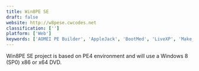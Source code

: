```yaml
---
title: Win8PE SE
draft: false 
website: http://w8pese.cwcodes.net
classification: ['']
platform: ['Web']
keywords: ['AOMEI PE Builder', 'AppleJack', 'BootMed', 'LiveXP', 'Make_PE3', 'UBCD4Win', 'Ultimate Boot CD', 'Win10PE SE', 'WinToUSB', 'Winbuilder', 'Windows Assessment and Deployment Kit', 'XBoot', 'multiPE']
---
```

Win8PE SE project is based on PE4 environment and will use a Windows 8 (SP0) x86 or x64 DVD.